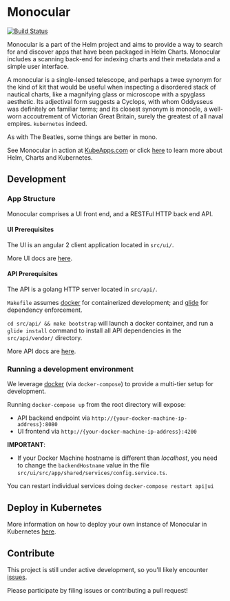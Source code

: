 # Monocular
[![Build
Status](https://travis-ci.org/helm/monocular.svg?branch=master)](https://travis-ci.org/helm/monocular)

Monocular is a part of the Helm project and aims to provide a way to search for and discover apps that have been packaged in Helm
Charts. Monocular includes a scanning back-end for indexing charts and their metadata and a simple user interface.

A monocular is a single-lensed telescope, and perhaps a twee synonym for the kind of kit that would be useful when inspecting a disordered stack of nautical charts, like a magnifying glass or microscope with a spyglass aesthetic. Its adjectival form suggests a Cyclops, with whom Oddysseus was definitely on familiar terms; and its closest synonym is monocle, a well-worn accoutrement of Victorian Great Britain, surely the greatest of all naval empires. `kubernetes` indeed.

As with The Beatles, some things are better in mono.

See Monocular in action at [KubeApps.com](https://kubeapps.com) or click [here](docs/about.md) to learn more about Helm, Charts and Kubernetes.

## Development

### App Structure

Monocular comprises a UI front end, and a RESTFul HTTP back end API.

#### UI Prerequisites

The UI is an angular 2 client application located in `src/ui/`.

More UI docs are [here](src/ui/README.md).

#### API Prerequisites

The API is a golang HTTP server located in `src/api/`.

`Makefile` assumes [docker](https://www.docker.com) for containerized development; and [glide](http://glide.sh) for dependency enforcement.

`cd src/api/ && make bootstrap` will launch a docker container, and run a `glide install` command to install all API dependencies in the `src/api/vendor/` directory.

More API docs are [here](src/api/README.md).

### Running a development environment

We leverage [docker](https://www.docker.com) (via `docker-compose`) to provide a multi-tier setup for development.

Running `docker-compose up` from the root directory will expose:

* API backend endpoint via `http://{your-docker-machine-ip-address}:8080`
* UI frontend via `http://{your-docker-machine-ip-address}:4200`  

**IMPORTANT**:
* If your Docker Machine hostname is different than *localhost*, you need to change
the `backendHostname` value in the file `src/ui/src/app/shared/services/config.service.ts`.

You can restart individual services doing `docker-compose restart api|ui`

## Deploy in Kubernetes

More information on how to deploy your own instance of Monocular in Kubernetes [here](docs/deployment.md).

## Contribute

This project is still under active development, so you'll likely encounter [issues](https://github.com/helm/monocular/issues).

Please participate by filing issues or contributing a pull request!
